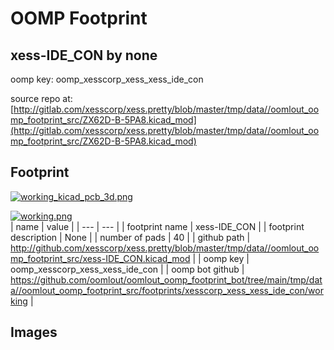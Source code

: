 # OOMP Footprint  
## xess-IDE_CON  by none  
  
oomp key: oomp_xesscorp_xess_xess_ide_con  
  
source repo at: [http://gitlab.com/xesscorp/xess.pretty/blob/master/tmp/data//oomlout_oomp_footprint_src/ZX62D-B-5PA8.kicad_mod](http://gitlab.com/xesscorp/xess.pretty/blob/master/tmp/data//oomlout_oomp_footprint_src/ZX62D-B-5PA8.kicad_mod)  
## Footprint  
  
[![working_kicad_pcb_3d.png](working_kicad_pcb_3d_600.png)](working_kicad_pcb_3d.png)  
  
[![working.png](working_600.png)](working.png)  
| name | value | 
| --- | --- | 
| footprint name | xess-IDE_CON | 
| footprint description | None | 
| number of pads | 40 | 
| github path | http://github.com/xesscorp/xess.pretty/blob/master/tmp/data//oomlout_oomp_footprint_src/xess-IDE_CON.kicad_mod | 
| oomp key | oomp_xesscorp_xess_xess_ide_con | 
| oomp bot github | https://github.com/oomlout/oomlout_oomp_footprint_bot/tree/main/tmp/data//oomlout_oomp_footprint_src/footprints/xesscorp_xess_xess_ide_con/working | 
## Images  
